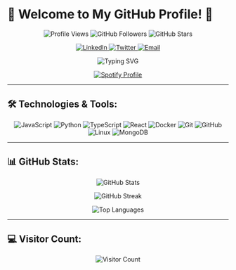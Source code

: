 # 🌟 Welcome to My GitHub Profile! 🌟

<p align="center">
  <img src="https://komarev.com/ghpvc/?username=lewislovelock&color=brightgreen" alt="Profile Views" /> 
  <img src="https://img.shields.io/github/followers/lewislovelock?label=Followers&style=social" alt="GitHub Followers" />
  <img src="https://img.shields.io/github/stars/lewislovelock?label=Stars&style=social" alt="GitHub Stars" />
</p>

<p align="center">
  <a href="https://www.linkedin.com/in/lewis-liu-7147392b9/">
    <img src="https://img.shields.io/badge/LinkedIn-blue?style=flat&logo=linkedin" alt="LinkedIn" />
  </a>
  <a href="https://twitter.com/lewislovelock">
    <img src="https://img.shields.io/twitter/follow/lewislovelock?style=social" alt="Twitter" />
  </a>
  <a href="mailto:lewisjianjian@gmail.com">
    <img src="https://img.shields.io/badge/Email-D14836?style=flat&logo=gmail&logoColor=white" alt="Email" />
  </a>
</p>

<p align="center">
  <img src="https://readme-typing-svg.herokuapp.com/?lines=Hello,+I'm+Lewis!+Welcome+to+my+profile!;I'm+a+developer+who+loves+coding!&center=true&width=500&height=50" alt="Typing SVG" />
</p>

<p align="center">
  <a href="https://spotify-github-profile.kittinanx.com/api/view?uid=31dem2yv2xm3trrirdrn6a2f5ggy&redirect=true">
    <img src="https://spotify-github-profile.kittinanx.com/api/view?uid=31dem2yv2xm3trrirdrn6a2f5ggy&cover_image=true&theme=default&show_offline=true&background_color=121212&interchange=false" alt="Spotify Profile" />
  </a>
</p>

---

## 🛠️ Technologies & Tools:

<p align="center">
  <img src="https://img.icons8.com/color/48/000000/javascript.png" alt="JavaScript" />
  <img src="https://img.icons8.com/color/48/000000/python.png" alt="Python" />
  <img src="https://img.icons8.com/color/48/000000/typescript.png" alt="TypeScript" />
  <img src="https://img.icons8.com/color/48/000000/react-native.png" alt="React" />
  <img src="https://img.icons8.com/color/48/000000/docker.png" alt="Docker" />
  <img src="https://img.icons8.com/color/48/000000/git.png" alt="Git" />
  <img src="https://img.icons8.com/color/48/000000/github.png" alt="GitHub" />
  <img src="https://img.icons8.com/color/48/000000/linux.png" alt="Linux" />
  <img src="https://img.icons8.com/color/48/000000/mongodb.png" alt="MongoDB" />
</p>

---

## 📊 GitHub Stats:

<p align="center">
  <img src="https://github-readme-stats.vercel.app/api?username=lewislovelock&show_icons=true&theme=radical" alt="GitHub Stats" />
</p>
<p align="center">
  <img src="https://github-readme-streak-stats.herokuapp.com/?user=lewislovelock&theme=radical" alt="GitHub Streak" />
</p>
<p align="center">
  <img src="https://github-readme-stats.vercel.app/api/top-langs/?username=lewislovelock&layout=compact&theme=radical" alt="Top Languages" />
</p>

---

## 💻 Visitor Count:

<p align="center">
  <img src="https://profile-counter.glitch.me/lewislovelock/count.svg" alt="Visitor Count" />
</p>
